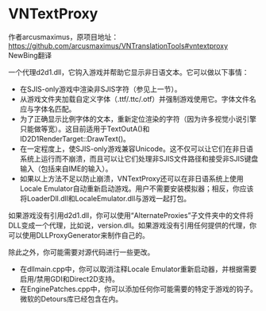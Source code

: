 # VNTextProxy

作者arcusmaximus，原项目地址：https://github.com/arcusmaximus/VNTranslationTools#vntextproxy   
NewBing翻译   

一个代理d2d1.dll，它钩入游戏并帮助它显示非日语文本。它可以做以下事情：

- 在SJIS-only游戏中渲染非SJIS字符（参见上一节）。
- 从游戏文件夹加载自定义字体（.ttf/.ttc/.otf）并强制游戏使用它。字体文件名应与字体名匹配。
- 为了正确显示比例字体的文本，重新定位渲染的字符（因为许多视觉小说引擎只能做等宽）。这目前适用于TextOutA()和ID2D1RenderTarget::DrawText()。
- 在一定程度上，使SJIS-only游戏兼容Unicode。这不仅可以让它们在非日语系统上运行而不崩溃，而且可以让它们处理非SJIS文件路径和接受非SJIS键盘输入（包括来自IME的输入）。
- 如果以上方法不足以防止崩溃，VNTextProxy还可以在非日语系统上使用Locale Emulator自动重新启动游戏。用户不需要安装模拟器；相反，你应该将LoaderDll.dll和LocaleEmulator.dll与游戏一起打包。

如果游戏没有引用d2d1.dll，你可以使用“AlternateProxies”子文件夹中的文件将DLL变成一个代理，比如说，version.dll。如果游戏没有引用任何提供的代理，你可以使用DLLProxyGenerator来制作自己的。

除此之外，你可能需要对源代码进行一些更改。

- 在dllmain.cpp中，你可以取消注释Locale Emulator重新启动器，并根据需要启用/禁用GDI和Direct2D支持。
- 在EnginePatches.cpp中，你可以添加任何你可能需要的特定于游戏的钩子。微软的Detours库已经包含在内。
